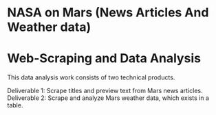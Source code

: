 # NASA on Mars (News Articles And Weather data)
# Web-Scraping and Data Analysis

This data analysis work consists of two technical products. 

Deliverable 1: Scrape titles and preview text from Mars news articles.
Deliverable 2: Scrape and analyze Mars weather data, which exists in a table.
